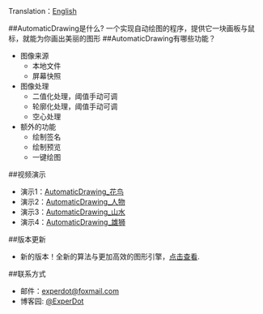 Translation：[English](./README.md)

##AutomaticDrawing是什么?
一个实现自动绘图的程序，提供它一块画板与鼠标，就能为你画出美丽的图形
##AutomaticDrawing有哪些功能？

* 图像来源
    *  本地文件
    *  屏幕快照   
* 图像处理
    *  二值化处理，阈值手动可调
    *  轮廓化处理，阈值手动可调
    *  空心处理   
* 额外的功能
    *  绘制签名
    *  绘制预览
    *  一键绘图  

##视频演示
* 演示1：[AutomaticDrawing_花鸟](http://v.youku.com/v_show/id_XMTUwNTI5MTAwMA==.html)
* 演示2：[AutomaticDrawing_人物](http://v.youku.com/v_show/id_XMTUwNjI2NzkwOA==.html)
* 演示3：[AutomaticDrawing_山水](http://v.youku.com/v_show/id_XMTUwODg2MTUxNg==.html)
* 演示4：[AutomaticDrawing_雄狮](http://v.youku.com/v_show/id_XMTUxNDk5OTgxNg==.html)

##版本更新
* 新的版本！全新的算法与更加高效的图形引擎，[点击查看](https://github.com/experdot/ExperDot.EDGameEngine/tree/master/EDGameEngine.Visuals/GameObject/Model/GameVisual/AutoDraw).

##联系方式
* 邮件：experdot@foxmail.com
* 博客园: [@ExperDot](http://www.cnblogs.com/experdot/)
